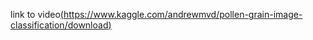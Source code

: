 link to video[(https://www.kaggle.com/andrewmvd/pollen-grain-image-classification/download)](https://drive.google.com/file/d/1KwsYiCdVUrXaheGob94y-QFUr54d2XZK/view?usp=drivesdk)
